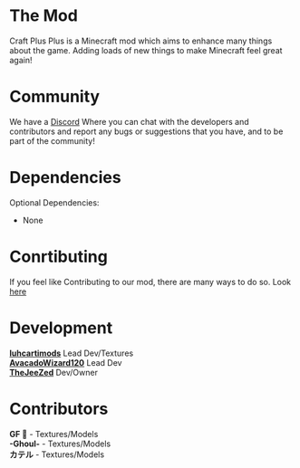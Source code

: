 # The Mod
Craft Plus Plus is a Minecraft mod which aims to enhance many things about the game. Adding loads of new things to make Minecraft feel great again!

# Community
We have a [Discord](https://discord.gg/xCfJzUMKkC) Where you can chat with the developers and contributors and report any bugs or suggestions that you have, and to be part of the community!

# Dependencies
Optional Dependencies:
- None

# Conrtibuting
If you feel like Contributing to our mod, there are many ways to do so. Look [here](CONTRIBUTING.md)

# Development
[**luhcartimods**](https://github.com/luhcartimods) Lead Dev/Textures <br>
[**AvacadoWizard120**](https://github.com/AvacadoWizard120) Lead Dev <br>
[**TheJeeZed**](https://github.com/TheJeeZed) Dev/Owner <br>

# Contributors
**GF 👀** - Textures/Models <br>
**-Ghoul-** - Textures/Models <br>
**カテル** - Textures/Models <br>
